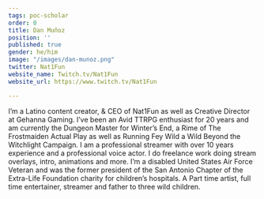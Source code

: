 ```yaml
---
tags: poc-scholar
order: 0
title: Dan Muñoz
position: ''
published: true
gender: he/him
image: "/images/dan-munoz.png"
twitter: Nat1Fun
website_name: Twitch.tv/Nat1Fun
website_url: https://www.twitch.tv/Nat1Fun

---
```

I’m a Latino content creator, & CEO of Nat1Fun as well as Creative Director at Gehanna Gaming. I’ve been an Avid TTRPG enthusiast for 20 years and am currently the Dungeon Master for Winter’s End, a Rime of The Frostmaiden Actual Play as well as Running Fey Wild a Wild Beyond the Witchlight Campaign. I am a professional streamer with over 10 years experience and a professional voice actor. I do freelance work doing stream overlays, intro, animations and more. I’m a disabled United States Air Force Veteran and was the former president of the San Antonio Chapter of the Extra-Life Foundation charity for children’s hospitals. A Part time artist, full time entertainer, streamer and father to three wild children.